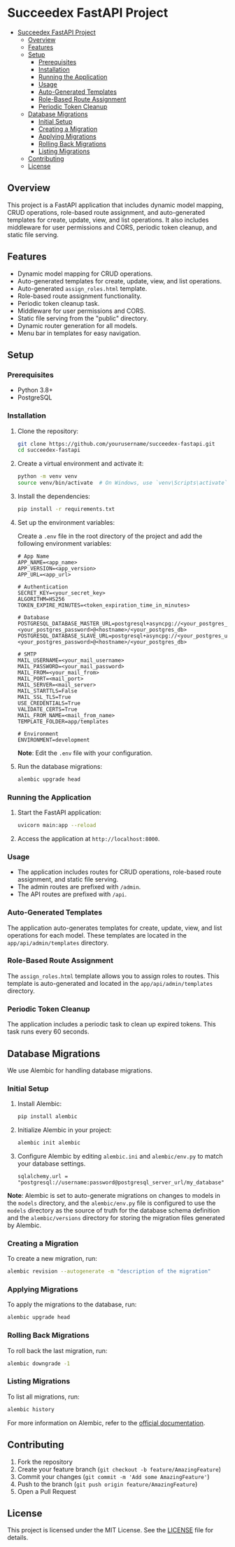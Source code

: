 # Succeedex FastAPI Project

- [Succeedex FastAPI Project](#succeedex-fastapi-project)
  - [Overview](#overview)
  - [Features](#features)
  - [Setup](#setup)
    - [Prerequisites](#prerequisites)
    - [Installation](#installation)
    - [Running the Application](#running-the-application)
    - [Usage](#usage)
    - [Auto-Generated Templates](#auto-generated-templates)
    - [Role-Based Route Assignment](#role-based-route-assignment)
    - [Periodic Token Cleanup](#periodic-token-cleanup)
  - [Database Migrations](#database-migrations)
    - [Initial Setup](#initial-setup)
    - [Creating a Migration](#creating-a-migration)
    - [Applying Migrations](#applying-migrations)
    - [Rolling Back Migrations](#rolling-back-migrations)
    - [Listing Migrations](#listing-migrations)
  - [Contributing](#contributing)
  - [License](#license)

## Overview

This project is a FastAPI application that includes dynamic model mapping, CRUD operations, role-based route assignment, and auto-generated templates for create, update, view, and list operations. It also includes middleware for user permissions and CORS, periodic token cleanup, and static file serving.

## Features

- Dynamic model mapping for CRUD operations.
- Auto-generated templates for create, update, view, and list operations.
- Auto-generated `assign_roles.html` template.
- Role-based route assignment functionality.
- Periodic token cleanup task.
- Middleware for user permissions and CORS.
- Static file serving from the "public" directory.
- Dynamic router generation for all models.
- Menu bar in templates for easy navigation.

## Setup

### Prerequisites

- Python 3.8+
- PostgreSQL

### Installation

1. Clone the repository:

    ```sh
    git clone https://github.com/yourusername/succeedex-fastapi.git
    cd succeedex-fastapi
    ```

2. Create a virtual environment and activate it:

    ```sh
    python -m venv venv
    source venv/bin/activate  # On Windows, use `venv\Scripts\activate`
    ```

3. Install the dependencies:

    ```sh
    pip install -r requirements.txt
    ```

4. Set up the environment variables:

    Create a `.env` file in the root directory of the project and add the following environment variables:

    ```env
    # App Name
    APP_NAME=<app_name>
    APP_VERSION=<app_version>
    APP_URL=<app_url>

    # Authentication
    SECRET_KEY=<your_secret_key>
    ALGORITHM=HS256
    TOKEN_EXPIRE_MINUTES=<token_expiration_time_in_minutes>

    # Database
    POSTGRESQL_DATABASE_MASTER_URL=postgresql+asyncpg://<your_postgres_user>:<your_postgres_password>@<hostname>/<your_postgres_db>
    POSTGRESQL_DATABASE_SLAVE_URL=postgresql+asyncpg://<your_postgres_user>:<your_postgres_password>@<hostname>/<your_postgres_db>

    # SMTP
    MAIL_USERNAME=<your_mail_username>
    MAIL_PASSWORD=<your_mail_password>
    MAIL_FROM=<your_mail_from>
    MAIL_PORT=<mail_port>
    MAIL_SERVER=<mail_server>
    MAIL_STARTTLS=False
    MAIL_SSL_TLS=True
    USE_CREDENTIALS=True
    VALIDATE_CERTS=True
    MAIL_FROM_NAME=<mail_from_name>
    TEMPLATE_FOLDER=app/templates

    # Environment
    ENVIRONMENT=development
    ```

    **Note**: Edit the `.env` file with your configuration.

5. Run the database migrations:

    ```sh
    alembic upgrade head
    ```

### Running the Application

1. Start the FastAPI application:

    ```sh
    uvicorn main:app --reload
    ```

2. Access the application at `http://localhost:8000`.

### Usage

- The application includes routes for CRUD operations, role-based route assignment, and static file serving.
- The admin routes are prefixed with `/admin`.
- The API routes are prefixed with `/api`.

### Auto-Generated Templates

The application auto-generates templates for create, update, view, and list operations for each model. These templates are located in the `app/api/admin/templates` directory.

### Role-Based Route Assignment

The `assign_roles.html` template allows you to assign roles to routes. This template is auto-generated and located in the `app/api/admin/templates` directory.

### Periodic Token Cleanup

The application includes a periodic task to clean up expired tokens. This task runs every 60 seconds.

## Database Migrations

We use Alembic for handling database migrations.

### Initial Setup

1. Install Alembic:
    ```sh
    pip install alembic
    ```

2. Initialize Alembic in your project:
    ```sh
    alembic init alembic
    ```

3. Configure Alembic by editing `alembic.ini` and `alembic/env.py` to match your database settings.
    ```
    sqlalchemy.url = "postgresql://username:password@postgresql_server_url/my_database"
    ```

**Note**: Alembic is set to auto-generate migrations on changes to models in the `models` directory, and the `alembic/env.py` file is configured to use the `models` directory as the source of truth for the database schema definition and the `alembic/versions` directory for storing the migration files generated by Alembic.

### Creating a Migration

To create a new migration, run:
```sh
alembic revision --autogenerate -m "description of the migration"
```

### Applying Migrations

To apply the migrations to the database, run:
```sh
alembic upgrade head
```

### Rolling Back Migrations

To roll back the last migration, run:
```sh
alembic downgrade -1
```

### Listing Migrations

To list all migrations, run:
```sh 
alembic history
```

For more information on Alembic, refer to the [official documentation](https://alembic.sqlalchemy.org/en/latest/).

## Contributing

1. Fork the repository
2. Create your feature branch (`git checkout -b feature/AmazingFeature`)
3. Commit your changes (`git commit -m 'Add some AmazingFeature'`)
4. Push to the branch (`git push origin feature/AmazingFeature`)
5. Open a Pull Request

## License

This project is licensed under the MIT License. See the [LICENSE](LICENSE) file for details.